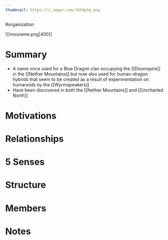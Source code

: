 ```yaml
---
thumbnail: https://i.imgur.com/J650p5g.png
---
```

#organization

![[moureme.png|400]]
# Summary
-  A name once used for a Blue Dragon clan occupying the [[Doomspire]] in the [[Nether Mountains]] but now also used for human-dragon hybrids that seem to be created as a result of experimentation on humanoids by the [[Wyrmspeakers]]
- Have been discovered in both the [[Nether Mountains]] and [[Uncharted North]]

# Motivations
# Relationships
# 5 Senses
# Structure
# Members
# Notes
